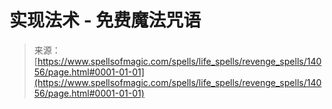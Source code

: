 <!--yml

category: 未分类

date: 2024-06-12 18:52:50

-->

# 实现法术 - 免费魔法咒语

> 来源：[https://www.spellsofmagic.com/spells/life_spells/revenge_spells/14056/page.html#0001-01-01](https://www.spellsofmagic.com/spells/life_spells/revenge_spells/14056/page.html#0001-01-01)

